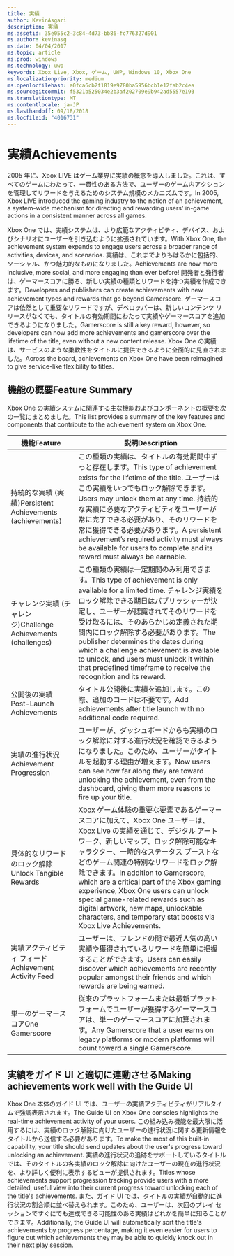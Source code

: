 ```yaml
---
title: 実績
author: KevinAsgari
description: 実績
ms.assetid: 35e055c2-3c84-4d73-bb86-fc776327d901
ms.author: kevinasg
ms.date: 04/04/2017
ms.topic: article
ms.prod: windows
ms.technology: uwp
keywords: Xbox Live, Xbox, ゲーム, UWP, Windows 10, Xbox One
ms.localizationpriority: medium
ms.openlocfilehash: a0fca6cb2f1819e9780ba5956bcb1e12fab2c4ea
ms.sourcegitcommit: f5321b525034e2b3af202709e9b942ad5557e193
ms.translationtype: MT
ms.contentlocale: ja-JP
ms.lasthandoff: 09/18/2018
ms.locfileid: "4016731"
---
```

# <a name="achievements"></a><span data-ttu-id="df56c-104">実績</span><span class="sxs-lookup"><span data-stu-id="df56c-104">Achievements</span></span>

<span data-ttu-id="df56c-105">2005 年に、Xbox LIVE はゲーム業界に実績の概念を導入しました。これは、すべてのゲームにわたって、一貫性のある方法で、ユーザーのゲーム内アクションを管理してリワードを与えるためのシステム規模のメカニズムです。</span><span class="sxs-lookup"><span data-stu-id="df56c-105">In 2005, Xbox LIVE introduced the gaming industry to the notion of an achievement, a system-wide mechanism for directing and rewarding users' in-game actions in a consistent manner across all games.</span></span>

<span data-ttu-id="df56c-106">Xbox One では、実績システムは、より広範なアクティビティ、デバイス、およびシナリオにユーザーを引き込むように拡張されています。</span><span class="sxs-lookup"><span data-stu-id="df56c-106">With Xbox One, the achievement system expands to engage users across a broader range of activities, devices, and scenarios.</span></span> <span data-ttu-id="df56c-107">実績は、これまでよりもはるかに包括的、ソーシャル、かつ魅力的なものになりました。</span><span class="sxs-lookup"><span data-stu-id="df56c-107">Achievements are now more inclusive, more social, and more engaging than ever before!</span></span> <span data-ttu-id="df56c-108">開発者と発行者は、ゲーマースコアに勝る、新しい実績の種類とリワードを持つ実績を作成できます。</span><span class="sxs-lookup"><span data-stu-id="df56c-108">Developers and publishers can create achievements with new achievement types and rewards that go beyond Gamerscore.</span></span> <span data-ttu-id="df56c-109">ゲーマースコアは依然として重要なリワードですが、デベロッパーは、新しいコンテンツ リリースがなくても、タイトルの有効期間にわたって実績やゲーマースコアを追加できるようになりました。</span><span class="sxs-lookup"><span data-stu-id="df56c-109">Gamerscore is still a key reward, however, so developers can now add more achievements and gamerscore over the lifetime of the title, even without a new content release.</span></span> <span data-ttu-id="df56c-110">Xbox One の実績は、サービスのような柔軟性をタイトルに提供できるように全面的に見直されました。</span><span class="sxs-lookup"><span data-stu-id="df56c-110">Across the board, achievements on Xbox One have been reimagined to give service-like flexibility to titles.</span></span>

## <a name="feature-summary"></a><span data-ttu-id="df56c-111">機能の概要</span><span class="sxs-lookup"><span data-stu-id="df56c-111">Feature Summary</span></span> ##
<span data-ttu-id="df56c-112">Xbox One の実績システムに関連する主な機能およびコンポーネントの概要を次の一覧にまとめました。</span><span class="sxs-lookup"><span data-stu-id="df56c-112">This list provides a summary of the key features and components that contribute to the achievement system on Xbox One.</span></span>

<span data-ttu-id="df56c-113">機能</span><span class="sxs-lookup"><span data-stu-id="df56c-113">Feature</span></span> | <span data-ttu-id="df56c-114">説明</span><span class="sxs-lookup"><span data-stu-id="df56c-114">Description</span></span>
--- | ---
<span data-ttu-id="df56c-115">持続的な実績 (実績)</span><span class="sxs-lookup"><span data-stu-id="df56c-115">Persistent Achievements (achievements)</span></span> | <span data-ttu-id="df56c-116">この種類の実績は、タイトルの有効期間中ずっと存在します。</span><span class="sxs-lookup"><span data-stu-id="df56c-116">This type of achievement exists for the lifetime of the title.</span></span> <span data-ttu-id="df56c-117">ユーザーはこの実績をいつでもロック解除できます。</span><span class="sxs-lookup"><span data-stu-id="df56c-117">Users may unlock them at any time.</span></span> <span data-ttu-id="df56c-118">持続的な実績に必要なアクティビティをユーザーが常に完了できる必要があり、そのリワードを常に獲得できる必要があります。</span><span class="sxs-lookup"><span data-stu-id="df56c-118">A persistent achievement’s required activity must always be available for users to complete and its reward must always be earnable.</span></span>
<span data-ttu-id="df56c-119">チャレンジ実績 (チャレンジ)</span><span class="sxs-lookup"><span data-stu-id="df56c-119">Challenge Achievements (challenges)</span></span> | <span data-ttu-id="df56c-120">この種類の実績は一定期間のみ利用できます。</span><span class="sxs-lookup"><span data-stu-id="df56c-120">This type of achievement is only available for a limited time.</span></span> <span data-ttu-id="df56c-121">チャレンジ実績をロック解除できる期日はパブリッシャーが決定し、ユーザーが認識されてそのリワードを受け取るには、そのあらかじめ定義された期間内にロック解除する必要があります。</span><span class="sxs-lookup"><span data-stu-id="df56c-121">The publisher determines the dates during which a challenge achievement is available to unlock, and users must unlock it within that predefined timeframe to receive the recognition and its reward.</span></span>
<span data-ttu-id="df56c-122">公開後の実績</span><span class="sxs-lookup"><span data-stu-id="df56c-122">Post-Launch Achievements</span></span> | <span data-ttu-id="df56c-123">タイトル公開後に実績を追加します。この際、追加のコードは不要です。</span><span class="sxs-lookup"><span data-stu-id="df56c-123">Add achievements after title launch with no additional code required.</span></span>
<span data-ttu-id="df56c-124">実績の進行状況</span><span class="sxs-lookup"><span data-stu-id="df56c-124">Achievement Progression</span></span> | <span data-ttu-id="df56c-125">ユーザーが、ダッシュボードからも実績のロック解除に対する進行状況を確認できるようになりました。このため、ユーザーがタイトルを起動する理由が増えます。</span><span class="sxs-lookup"><span data-stu-id="df56c-125">Now users can see how far along they are toward unlocking the achievement, even from the dashboard, giving them more reasons to fire up your title.</span></span>
<span data-ttu-id="df56c-126">具体的なリワードのロック解除</span><span class="sxs-lookup"><span data-stu-id="df56c-126">Unlock Tangible Rewards</span></span> | <span data-ttu-id="df56c-127">Xbox ゲーム体験の重要な要素であるゲーマースコアに加えて、Xbox One ユーザーは、Xbox Live の実績を通じて、デジタル アートワーク、新しいマップ、ロック解除可能なキャラクター、一時的なステータス ブーストなどのゲーム関連の特別なリワードをロック解除できます。</span><span class="sxs-lookup"><span data-stu-id="df56c-127">In addition to Gamerscore, which are a critical part of the Xbox gaming experience, Xbox One users can unlock special game-related rewards such as digital artwork, new maps, unlockable characters, and temporary stat boosts via Xbox Live Achievements.</span></span>
<span data-ttu-id="df56c-128">実績アクティビティ フィード</span><span class="sxs-lookup"><span data-stu-id="df56c-128">Achievement Activity Feed</span></span> | <span data-ttu-id="df56c-129">ユーザーは、フレンドの間で最近人気の高い実績や獲得されているリワードを簡単に把握することができます。</span><span class="sxs-lookup"><span data-stu-id="df56c-129">Users can easily discover which achievements are recently popular amongst their friends and which rewards are being earned.</span></span>
<span data-ttu-id="df56c-130">単一のゲーマースコア</span><span class="sxs-lookup"><span data-stu-id="df56c-130">One Gamerscore</span></span> | <span data-ttu-id="df56c-131">従来のプラットフォームまたは最新プラットフォームでユーザーが獲得するゲーマースコアは、単一のゲーマースコアに加算されます。</span><span class="sxs-lookup"><span data-stu-id="df56c-131">Any Gamerscore that a user earns on legacy platforms or modern platforms will count toward a single Gamerscore.</span></span>

## <a name="making-achievements-work-well-with-the-guide-ui"></a><span data-ttu-id="df56c-132">実績をガイド UI と適切に連動させる</span><span class="sxs-lookup"><span data-stu-id="df56c-132">Making achievements work well with the Guide UI</span></span> ##
<span data-ttu-id="df56c-133">Xbox One 本体のガイド UI では、ユーザーの実績アクティビティがリアルタイムで強調表示されます。</span><span class="sxs-lookup"><span data-stu-id="df56c-133">The Guide UI on Xbox One consoles highlights the real-time achievement activity of your users.</span></span> <span data-ttu-id="df56c-134">この組み込み機能を最大限に活用するには、実績のロック解除に向けたユーザーの進行状況に関する更新情報をタイトルから送信する必要があります。</span><span class="sxs-lookup"><span data-stu-id="df56c-134">To make the most of this built-in capability, your title should send updates about the user's progress toward unlocking an achievement.</span></span> <span data-ttu-id="df56c-135">実績の進行状況の追跡をサポートしているタイトルでは、そのタイトルの各実績のロック解除に向けたユーザーの現在の進行状況を、より詳しく便利に表示するビューが提供されます。</span><span class="sxs-lookup"><span data-stu-id="df56c-135">Titles whose achievements support progression tracking provide users with a more detailed, useful view into their current progress toward unlocking each of the title's achievements.</span></span> <span data-ttu-id="df56c-136">また、ガイド UI では、タイトルの実績が自動的に進行状況の割合順に並べ替えられます。このため、ユーザーは、次回のプレイ セッションですぐにでも達成できる可能性のある実績はどれかを簡単に知ることができます。</span><span class="sxs-lookup"><span data-stu-id="df56c-136">Additionally, the Guide UI will automatically sort the title's achievements by progress percentage, making it even easier for users to figure out which achievements they may be able to quickly knock out in their next play session.</span></span>
